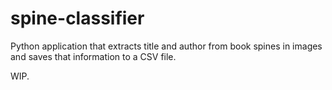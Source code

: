 # spine-classifier

Python application that extracts title and author from book spines in images and saves that information to a CSV file. 

WIP. 

